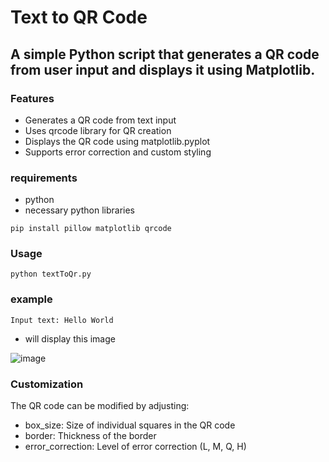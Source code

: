 # Text to QR Code

## A simple Python script that generates a QR code from user input and displays it using Matplotlib.

### Features
- Generates a QR code from text input
- Uses qrcode library for QR creation
- Displays the QR code using matplotlib.pyplot
- Supports error correction and custom styling

### requirements 
- python
- necessary python libraries
```
pip install pillow matplotlib qrcode
```

### Usage
```
python textToQr.py
```
### example
```
Input text: Hello World
```
- will display this image 

![image](https://github.com/user-attachments/assets/8f1199a4-71a3-4875-b6eb-4f7fbf2ab6b1)

### Customization

The QR code can be modified by adjusting:

- box_size: Size of individual squares in the QR code
- border: Thickness of the border
- error_correction: Level of error correction (L, M, Q, H)
